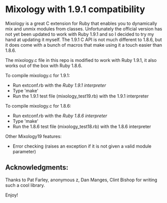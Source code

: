 Mixology with 1.9.1 compatibility
=================================

Mixology is a great C extension for Ruby that enables you to dynamically mix and unmix
modules from classes. Unfortunately the official version has not yet been updated to work with Ruby 1.9.1
and so I decided to try my hand at updating it myself. The 1.9.1 C API is not much different to 1.8.6, but
it does come with a bunch of macros that make using it a touch easier than 1.8.6.

The mixology.c file in this repo is modified to work with Ruby 1.9.1, it also works out of the box with Ruby 1.8.6.

To compile mixology.c for 1.9.1:
* Run extconf.rb with the *Ruby 1.9.1 interpreter*
* Type 'make'
* Run the 1.9.1 test file (mixology_test19.rb) with the 1.9.1 interpreter

To compile mixology.c for 1.8.6:
* Run extconf.rb with the *Ruby 1.8.6 interpreter*
* Type 'make'
* Run the 1.8.6 test file (mixology_test18.rb) with the 1.8.6 interpreter

Other Mixology19 features:
* Error checking (raises an exception if it is not given a valid module parameter)

## Acknowledgments:
Thanks to Pat Farley, anonymous z, Dan Manges, Clint Bishop for writing such a cool library.


Enjoy!


